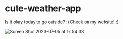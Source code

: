 # cute-weather-app
Is it okay today to go outside? :) Check on my website! :)

![Screen Shot 2023-07-05 at 16 54 33](https://github.com/juliadavydenko/cute-weather-app/assets/98152890/3f8378c4-1c90-43c9-b9ff-a315cec88d25)

